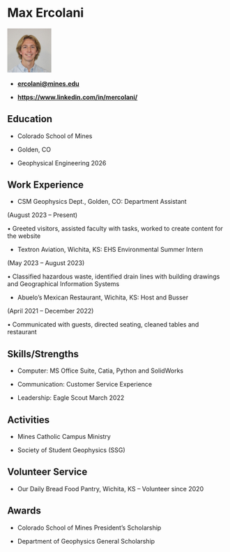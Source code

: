 # Max Ercolani  

<img src="https://github.com/MaxErcGP/resume/blob/main/Headshot%20Cropped%20(800by800).jpg" alt="Max Ercolani Headshot" width="20%"/>  

- **ercolani@mines.edu**
  
- **https://www.linkedin.com/in/mercolani/**
  
## Education  

- Colorado School of Mines
  
- Golden, CO
  
- Geophysical Engineering 2026
  
## Work Experience  

- CSM Geophysics Dept., Golden, CO: Department Assistant  

(August 2023 – Present)  

•	Greeted visitors, assisted faculty with tasks, worked to create content for the website  

- Textron Aviation, Wichita, KS: EHS Environmental Summer Intern  

(May 2023 – August 2023)  

•	Classified hazardous waste, identified drain lines with building drawings and Geographical Information Systems  

- Abuelo’s Mexican Restaurant, Wichita, KS: Host and Busser  

(April 2021 – December 2022)  

•	Communicated with guests, directed seating, cleaned tables and restaurant  

## Skills/Strengths  

- Computer: MS Office Suite, Catia, Python and SolidWorks  

- Communication: Customer Service Experience  

- Leadership: Eagle Scout March 2022  

## Activities  

- Mines Catholic Campus Ministry  

- Society of Student Geophysics (SSG)   

## Volunteer Service  

- Our Daily Bread Food Pantry, Wichita, KS – Volunteer since 2020
  
## Awards

- Colorado School of Mines President’s Scholarship
  
- Department of Geophysics General Scholarship


